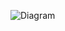 ![Diagram](https://user-images.githubusercontent.com/44641348/116509062-99797c00-a8fd-11eb-8edb-0d3dce365f88.png)
